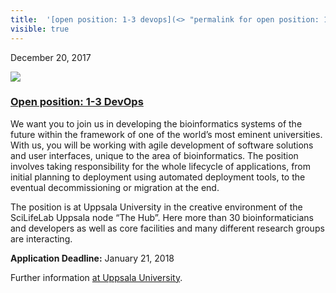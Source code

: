 ```yaml
---
title:  '[open position: 1-3 devops](<> "permalink for open position: 1-3 devops")'
visible: true
---
```

    

December 20, 2017

[![](/assets/img/logos/icon-share-twitter.png)](<https://twitter.com/share?url=https://nbis.se/news/2017/12/20/developer/> "Tweet it!")

###  [Open position: 1-3 DevOps](<> "Permalink for Open position: 1-3 DevOps")

We want you to join us in developing the bioinformatics systems of the future within the framework of one of the world’s most eminent universities. With us, you will be working with agile development of software solutions and user interfaces, unique to the area of bioinformatics. The position involves taking responsibility for the whole lifecycle of applications, from initial planning to deployment using automated deployment tools, to the eventual decommissioning or migration at the end.

The position is at Uppsala University in the creative environment of the SciLifeLab Uppsala node “The Hub”. Here more than 30 bioinformaticians and developers as well as core facilities and many different research groups are interacting.

**Application Deadline:** January 21, 2018

Further information [at Uppsala University](<http://uu.se/en/about-uu/join-us/details/?positionId=181081>).
